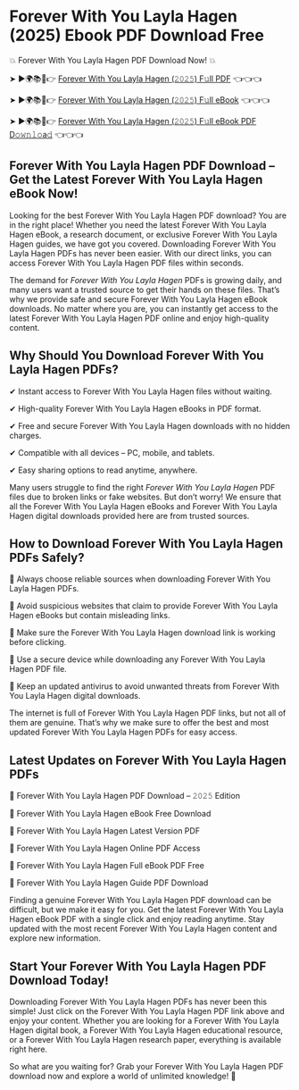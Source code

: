 # Forever With You Layla Hagen (2025) Ebook PDF Download Free

💥 Forever With You Layla Hagen PDF Download Now! 💥

➤ ►🌍📚📱👉 [Forever With You Layla Hagen (𝟸𝟶𝟸𝟻) F𝚞ll PDF](https://getpdf.xyz/forever-with-you-layla-hagen) 👈👈👈


➤ ►🌍📚📱👉 [Forever With You Layla Hagen (𝟸𝟶𝟸𝟻) F𝚞ll eBook](https://getpdf.xyz/forever-with-you-layla-hagen) 👈👈👈


➤ ►🌍📚📱👉 [Forever With You Layla Hagen (𝟸𝟶𝟸𝟻) F𝚞ll eBook PDF D𝚘𝚠𝚗𝚕𝚘a𝚍](https://getpdf.xyz/forever-with-you-layla-hagen) 👈👈👈


## Forever With You Layla Hagen PDF Download – Get the Latest Forever With You Layla Hagen eBook Now!

Looking for the best Forever With You Layla Hagen PDF download? You are in the right place! Whether you need the latest Forever With You Layla Hagen eBook, a research document, or exclusive Forever With You Layla Hagen guides, we have got you covered. Downloading Forever With You Layla Hagen PDFs has never been easier. With our direct links, you can access Forever With You Layla Hagen PDF files within seconds.

The demand for *Forever With You Layla Hagen* PDFs is growing daily, and many users want a trusted source to get their hands on these files. That’s why we provide safe and secure Forever With You Layla Hagen eBook downloads. No matter where you are, you can instantly get access to the latest Forever With You Layla Hagen PDF online and enjoy high-quality content.

## Why Should You Download Forever With You Layla Hagen PDFs?

✔ Instant access to Forever With You Layla Hagen files without waiting.

✔ High-quality Forever With You Layla Hagen eBooks in PDF format.

✔ Free and secure Forever With You Layla Hagen downloads with no hidden charges.

✔ Compatible with all devices – PC, mobile, and tablets.

✔ Easy sharing options to read anytime, anywhere.

Many users struggle to find the right *Forever With You Layla Hagen* PDF files due to broken links or fake websites. But don’t worry! We ensure that all the Forever With You Layla Hagen eBooks and Forever With You Layla Hagen digital downloads provided here are from trusted sources.

## How to Download Forever With You Layla Hagen PDFs Safely?

📌 Always choose reliable sources when downloading Forever With You Layla Hagen PDFs.

📌 Avoid suspicious websites that claim to provide Forever With You Layla Hagen eBooks but contain misleading links.

📌 Make sure the Forever With You Layla Hagen download link is working before clicking.

📌 Use a secure device while downloading any Forever With You Layla Hagen PDF file.

📌 Keep an updated antivirus to avoid unwanted threats from Forever With You Layla Hagen digital downloads.

The internet is full of Forever With You Layla Hagen PDF links, but not all of them are genuine. That’s why we make sure to offer the best and most updated Forever With You Layla Hagen PDFs for easy access.

## Latest Updates on Forever With You Layla Hagen PDFs

🔹 Forever With You Layla Hagen PDF Download – 𝟸𝟶𝟸𝟻 Edition

🔹 Forever With You Layla Hagen eBook Free Download

🔹 Forever With You Layla Hagen Latest Version PDF

🔹 Forever With You Layla Hagen Online PDF Access

🔹 Forever With You Layla Hagen Full eBook PDF Free

🔹 Forever With You Layla Hagen Guide PDF Download

Finding a genuine Forever With You Layla Hagen PDF download can be difficult, but we make it easy for you. Get the latest Forever With You Layla Hagen eBook PDF with a single click and enjoy reading anytime. Stay updated with the most recent Forever With You Layla Hagen content and explore new information.

## Start Your Forever With You Layla Hagen PDF Download Today!

Downloading Forever With You Layla Hagen PDFs has never been this simple! Just click on the Forever With You Layla Hagen PDF link above and enjoy your content. Whether you are looking for a Forever With You Layla Hagen digital book, a Forever With You Layla Hagen educational resource, or a Forever With You Layla Hagen research paper, everything is available right here.

So what are you waiting for? Grab your Forever With You Layla Hagen PDF download now and explore a world of unlimited knowledge! 🚀